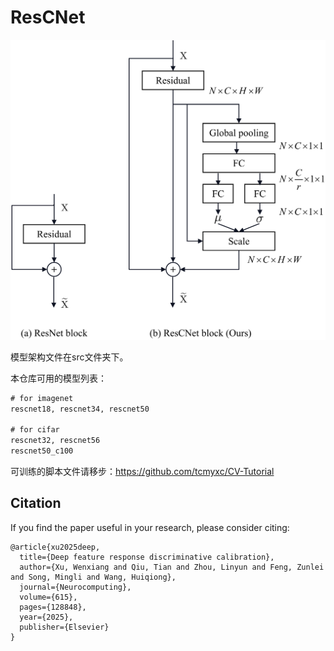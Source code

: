 # ResCNet

![fig_ResCNet_00](images/fig_ResCNet_00.png)





模型架构文件在src文件夹下。



本仓库可用的模型列表：

```tex
# for imagenet
rescnet18, rescnet34, rescnet50 

# for cifar
rescnet32, rescnet56
rescnet50_c100
```



可训练的脚本文件请移步：https://github.com/tcmyxc/CV-Tutorial

## Citation
If you find the paper useful in your research, please consider citing:
```
@article{xu2025deep,
  title={Deep feature response discriminative calibration},
  author={Xu, Wenxiang and Qiu, Tian and Zhou, Linyun and Feng, Zunlei and Song, Mingli and Wang, Huiqiong},
  journal={Neurocomputing},
  volume={615},
  pages={128848},
  year={2025},
  publisher={Elsevier}
}
```
